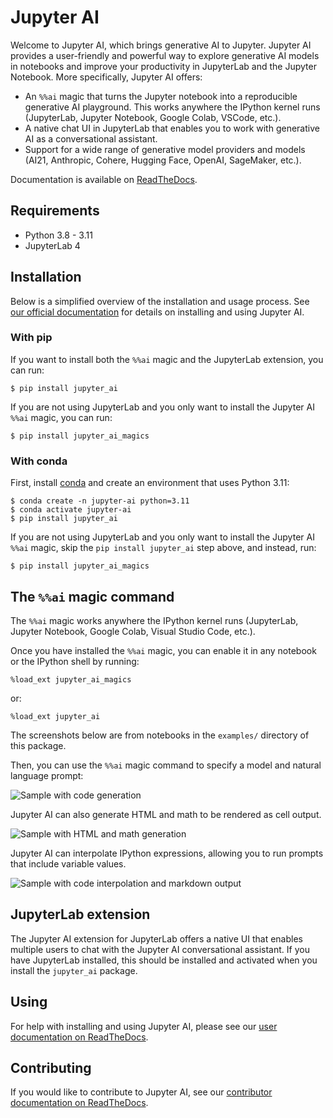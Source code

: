 # Jupyter AI

Welcome to Jupyter AI, which brings generative AI to Jupyter. Jupyter AI provides a user-friendly
and powerful way to explore generative AI models in notebooks and improve your productivity
in JupyterLab and the Jupyter Notebook. More specifically, Jupyter AI offers:

* An `%%ai` magic that turns the Jupyter notebook into a reproducible generative AI playground.
  This works anywhere the IPython kernel runs (JupyterLab, Jupyter Notebook, Google Colab, VSCode, etc.).
* A native chat UI in JupyterLab that enables you to work with generative AI as a conversational assistant.
* Support for a wide range of generative model providers and models
  (AI21, Anthropic, Cohere, Hugging Face, OpenAI, SageMaker, etc.).

Documentation is available on [ReadTheDocs](https://jupyter-ai.readthedocs.io/en/latest/).

## Requirements

- Python 3.8 - 3.11
- JupyterLab 4

## Installation

Below is a simplified overview of the installation and usage process.
See [our official documentation](https://jupyter-ai.readthedocs.io/en/latest/users/index.html)
for details on installing and using Jupyter AI.

### With pip

If you want to install both the `%%ai` magic and the JupyterLab extension, you can run:

    $ pip install jupyter_ai

If you are not using JupyterLab and you only want to install the Jupyter AI `%%ai` magic, you can run:

    $ pip install jupyter_ai_magics


### With conda

First, install
[conda](https://conda.io/projects/conda/en/latest/user-guide/install/index.html)
and create an environment that uses Python 3.11:

    $ conda create -n jupyter-ai python=3.11
    $ conda activate jupyter-ai
    $ pip install jupyter_ai

If you are not using JupyterLab and you only want to install the Jupyter AI `%%ai` magic, skip the `pip install jupyter_ai` step above, and instead, run:

    $ pip install jupyter_ai_magics


## The `%%ai` magic command

The `%%ai` magic works anywhere the IPython kernel runs (JupyterLab, Jupyter Notebook, Google Colab, Visual Studio Code, etc.).

Once you have installed the `%%ai` magic, you can enable it in any notebook or the IPython shell by running:

    %load_ext jupyter_ai_magics

or:

    %load_ext jupyter_ai

The screenshots below are from notebooks in the `examples/` directory of this package.

Then, you can use the `%%ai` magic command to specify a model and natural language prompt:

![Sample with code generation](./docs/source/_static/sample-code.png)

Jupyter AI can also generate HTML and math to be rendered as cell output.

![Sample with HTML and math generation](./docs/source/_static/sample-html-math.png)

Jupyter AI can interpolate IPython expressions, allowing you to run prompts
that include variable values.

![Sample with code interpolation and markdown output](./docs/source/_static/sample-markdown.png)

## JupyterLab extension

The Jupyter AI extension for JupyterLab offers a native UI that enables multiple users
to chat with the Jupyter AI conversational assistant. If you have JupyterLab installed,
this should be installed and activated when you install the `jupyter_ai` package.

## Using

For help with installing and using Jupyter AI, please see our
[user documentation on ReadTheDocs](https://jupyter-ai.readthedocs.io/en/latest/users/index.html).

## Contributing

If you would like to contribute to Jupyter AI, see our
[contributor documentation on ReadTheDocs](https://jupyter-ai.readthedocs.io/en/latest/contributors/index.html).
